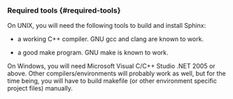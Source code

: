 ### Required tools {#required-tools}

On UNIX, you will need the following tools to build and install Sphinx:

*   a working C++ compiler. GNU gcc and clang are known to work.

*   a good make program. GNU make is known to work.

On Windows, you will need Microsoft Visual C/C++ Studio .NET 2005 or above. Other compilers/environments will probably work as well, but for the time being, you will have to build makefile (or other environment specific project files) manually.